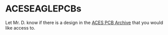 # ACESEAGLEPCBs
Let Mr. D. know if there is a design in the [ACES PCB Archive](http://darcy.rsgc.on.ca/ACES/PCBs/index.html) that you would like access to.
 
